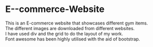 # E--commerce-Website
<p>This is an E-commerce website that showcases different gym items.<br>
The different images are downloaded from different websites.<br>
I have used div and the grid to do the layout of my work.<br> 
Font awesome has been highly utilised with the aid of bootstrap.</p>

